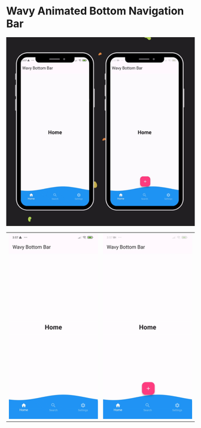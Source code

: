 # Wavy Animated Bottom Navigation Bar

![App UI](/both.gif)

<table>
  <tr>
    <td><img src="/wavybar.gif" alt="App UI"/></td>
    <td><img src="/withbutton.gif" alt="App UI"/></td>
  </tr>
</table>
